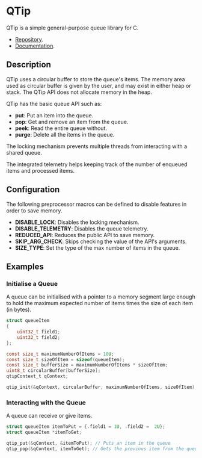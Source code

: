 # QTip

QTip is a simple general-purpose queue library for C.

* [Repository](https://github.com/JoseAmador95/QTip).
* [Documentation](https://joseamador95.github.io/QTip/).

## Description

QTip uses a circular buffer to store the queue's items. The memory area used as circular buffer is given by the user, and may exist in either heap or stack. The QTip API does not allocate memory in the heap.

QTip has the basic queue API such as:

* **put**: Put an item into the queue.
* **pop**: Get and remove an item from the queue.
* **peek**: Read the entire queue without.
* **purge**: Delete all the items in the queue.

The locking mechanism prevents multiple threads from interacting with a shared queue.

The integrated telemetry helps keeping track of the number of enqueued items and processed items.

## Configuration

The following preprocessor macros can be defined to disable features in order to save memory.

* **DISABLE_LOCK**: Disables the locking mechanism.
* **DISABLE_TELEMETRY**: Disables the queue telemetry.
* **REDUCED_API**: Reduces the public API to save memory.
* **SKIP_ARG_CHECK**: Skips checking the value of the API's arguments.
* **SIZE_TYPE**: Set the type of the max number of items in the queue.

## Examples

### Initialise a Queue

A queue can be initialised with a pointer to a memory segment large enough to hold the maximum expected number of items times the size of each item (in bytes).

```c
struct queueItem
{
    uint32_t field1;
    uint32_t field2;
};

const size_t maximumNumberOfItems = 10U;
const size_t sizeOfItem = sizeof(queueItem);
const size_t bufferSize = maximumNumberOfItems * sizeOfItem;
uint8_t circularBuffer[bufferSize];
qtipContext_t qContext;

qtip_init(&qContext, circularBuffer, maximumNumberOfItems, sizeOfItem);
```

### Interacting with the Queue

A queue can receive or give items.

```c
struct queueItem itemToPut = {.field1 = 1U, .field2 =  2U};
struct queueItem *itemToGet;

qtip_put(&qContext, &itemToPut); // Puts an item in the queue
qtip_pop(&qContext, itemToGet); // Gets the previous item from the queue
```
